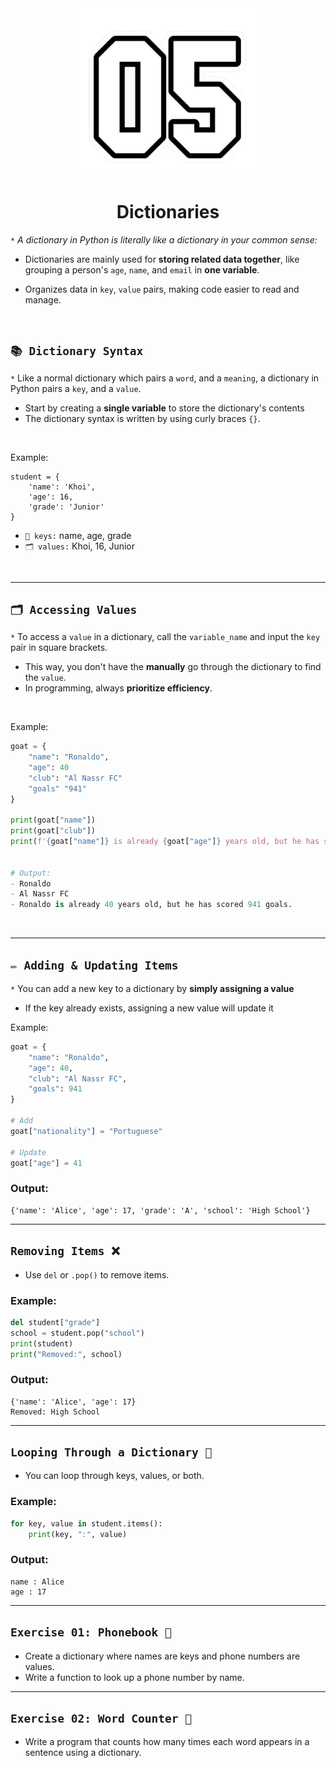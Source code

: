 <div align="center">
    <img src="https://github.com/viethaa/intro-to-python/blob/main/assets/05.png" alt="02" width="300">
    <h1>Dictionaries</h1>
</div>

 `*` *A dictionary in Python is literally like a dictionary in your common sense:*

 - Dictionaries are mainly used for **storing related data together**, like grouping a person's `age`, `name`, and `email` in **one variable**.

 - Organizes data in `key`, `value` pairs, making code easier to read and manage.

<br>

## ```📚 Dictionary Syntax```

`*` Like a normal dictionary which pairs a `word`, and a `meaning`, a dictionary in Python pairs a `key`, and a `value`.
- Start by creating a **single variable** to store the dictionary's contents
- The dictionary syntax is written by using curly braces `{}`.

<br>

Example:
```python3
student = {
    'name': 'Khoi',
    'age': 16,
    'grade': 'Junior'
}
```

- `🔑 keys:` name, age, grade
- `🗂️ values:` Khoi, 16, Junior

<br>

---

## ```🗂️ Accessing Values```

`*` To access a `value` in a dictionary, call the `variable_name` and input the `key` pair in square brackets.
- This way, you don't have the **manually** go through the dictionary to find the `value`.
- In programming, always **prioritize efficiency**.

<br>

Example:
```python
goat = {
    "name": "Ronaldo",
    "age": 40
    "club": "Al Nassr FC"
    "goals" "941"
}

print(goat["name"])
print(goat["club"])
print(f'{goat["name"]} is already {goat["age"]} years old, but he has scored {goat["goals"]} goals.')


# Output:
- Ronaldo
- Al Nassr FC
- Ronaldo is already 40 years old, but he has scored 941 goals.
```

<br>

---

## ```✏️ Adding & Updating Items```

`*` You can add a new key to a dictionary by **simply assigning a value**
- If the key already exists, assigning a new value will update it

Example:
```python
goat = {
    "name": "Ronaldo",
    "age": 40,
    "club": "Al Nassr FC",
    "goals": 941
}

# Add
goat["nationality"] = "Portuguese"

# Update
goat["age"] = 41

```

### Output:

```
{'name': 'Alice', 'age': 17, 'grade': 'A', 'school': 'High School'}
```

---

## ```Removing Items ❌```

* Use `del` or `.pop()` to remove items.

### Example:

```python
del student["grade"]
school = student.pop("school")
print(student)
print("Removed:", school)
```

### Output:

```
{'name': 'Alice', 'age': 17}
Removed: High School
```

---

## ```Looping Through a Dictionary 🔄```

* You can loop through keys, values, or both.

### Example:

```python
for key, value in student.items():
    print(key, ":", value)
```

### Output:

```
name : Alice
age : 17
```

---

## ```Exercise 01: Phonebook 📱```

* Create a dictionary where names are keys and phone numbers are values.  
* Write a function to look up a phone number by name.

---

## ```Exercise 02: Word Counter 📝```

* Write a program that counts how many times each word appears in a sentence using a dictionary.
